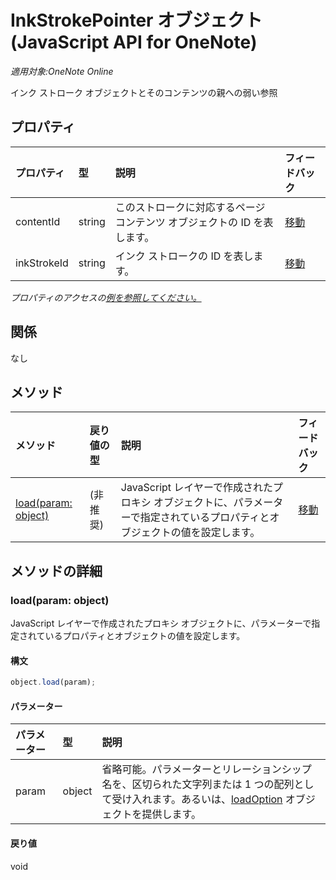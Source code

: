 # <a name="inkstrokepointer-object-(javascript-api-for-onenote)"></a>InkStrokePointer オブジェクト (JavaScript API for OneNote)

_適用対象:OneNote Online_  


インク ストローク オブジェクトとそのコンテンツの親への弱い参照

## <a name="properties"></a>プロパティ

| プロパティ     | 型   |説明|フィードバック|
|:---------------|:--------|:----------|:-------|
|contentId|string|このストロークに対応するページ コンテンツ オブジェクトの ID を表します。|[移動](https://github.com/OfficeDev/office-js-docs/issues/new?title=OneNote-inkStrokePointer-contentId)|
|inkStrokeId|string|インク ストロークの ID を表します。|[移動](https://github.com/OfficeDev/office-js-docs/issues/new?title=OneNote-inkStrokePointer-inkStrokeId)|

_プロパティのアクセスの[例を参照してください。](#property-access-examples)_

## <a name="relationships"></a>関係
なし


## <a name="methods"></a>メソッド

| メソッド           | 戻り値の型    |説明| フィードバック|
|:---------------|:--------|:----------|:-------|
|[load(param: object)](#loadparam-object)|(非推奨)|JavaScript レイヤーで作成されたプロキシ オブジェクトに、パラメーターで指定されているプロパティとオブジェクトの値を設定します。|[移動](https://github.com/OfficeDev/office-js-docs/issues/new?title=OneNote-inkStrokePointer-load)|

## <a name="method-details"></a>メソッドの詳細


### <a name="load(param:-object)"></a>load(param: object)
JavaScript レイヤーで作成されたプロキシ オブジェクトに、パラメーターで指定されているプロパティとオブジェクトの値を設定します。

#### <a name="syntax"></a>構文
```js
object.load(param);
```

#### <a name="parameters"></a>パラメーター
| パラメーター    | 型   |説明|
|:---------------|:--------|:----------|
|param|object|省略可能。パラメーターとリレーションシップ名を、区切られた文字列または 1 つの配列として受け入れます。あるいは、[loadOption](loadoption.md) オブジェクトを提供します。|

#### <a name="returns"></a>戻り値
void
